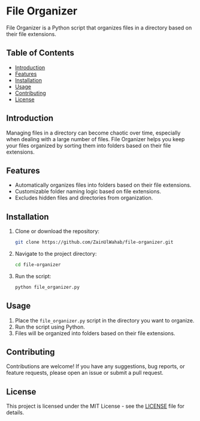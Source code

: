 # File Organizer

File Organizer is a Python script that organizes files in a directory based on their file extensions.

## Table of Contents

- [Introduction](#introduction)
- [Features](#features)
- [Installation](#installation)
- [Usage](#usage)
- [Contributing](#contributing)
- [License](#license)

## Introduction

Managing files in a directory can become chaotic over time, especially when dealing with a large number of files. File Organizer helps you keep your files organized by sorting them into folders based on their file extensions. 

## Features

- Automatically organizes files into folders based on their file extensions.
- Customizable folder naming logic based on file extensions.
- Excludes hidden files and directories from organization.

## Installation

1. Clone or download the repository:

    ```bash
    git clone https://github.com/ZainUlWahab/file-organizer.git
    ```

2. Navigate to the project directory:

    ```bash
    cd file-organizer
    ```

3. Run the script:

    ```bash
    python file_organizer.py
    ```

## Usage

1. Place the `file_organizer.py` script in the directory you want to organize.
2. Run the script using Python.
3. Files will be organized into folders based on their file extensions.

## Contributing

Contributions are welcome! If you have any suggestions, bug reports, or feature requests, please open an issue or submit a pull request.

## License

This project is licensed under the MIT License - see the [LICENSE](LICENSE) file for details.
